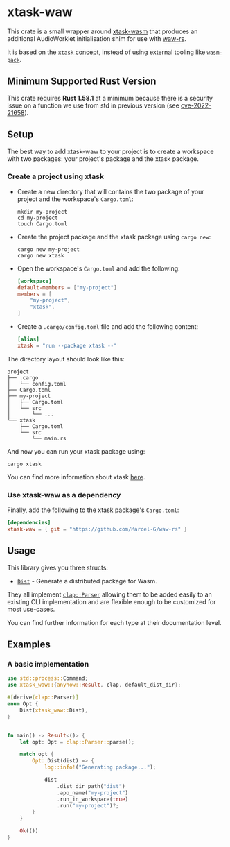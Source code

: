# xtask-waw

This crate is a small wrapper around [xtask-wasm](https://github.com/rustminded/xtask-wasm) that produces an additional AudioWorklet initialisation shim for use with [waw-rs](https://github.com/Marcel-G/waw-rs).

It is based on the [`xtask` concept](https://github.com/matklad/cargo-xtask/), instead of using
external tooling like [`wasm-pack`](https://github.com/rustwasm/wasm-pack).

## Minimum Supported Rust Version

This crate requires **Rust 1.58.1** at a minimum because there is a security
issue on a function we use from std in previous version
(see [cve-2022-21658](https://groups.google.com/g/rustlang-security-announcements/c/R1fZFDhnJVQ)).

## Setup

The best way to add xtask-waw to your project is to create a workspace
with two packages: your project's package and the xtask package.

### Create a project using xtask

* Create a new directory that will contains the two package of your project
  and the workspace's `Cargo.toml`:

  ```console
  mkdir my-project
  cd my-project
  touch Cargo.toml
  ```

* Create the project package and the xtask package using `cargo new`:

  ```console
  cargo new my-project
  cargo new xtask
  ```

* Open the workspace's `Cargo.toml` and add the following:

  ```toml
  [workspace]
  default-members = ["my-project"]
  members = [
      "my-project",
      "xtask",
  ]
  ```

* Create a `.cargo/config.toml` file and add the following content:

  ```toml
  [alias]
  xtask = "run --package xtask --"
  ```

The directory layout should look like this:

```console
project
├── .cargo
│   └── config.toml
├── Cargo.toml
├── my-project
│   ├── Cargo.toml
│   └── src
│       └── ...
└── xtask
    ├── Cargo.toml
    └── src
        └── main.rs
```

And now you can run your xtask package using:

```console
cargo xtask
```

You can find more information about xtask
[here](https://github.com/matklad/cargo-xtask/).

### Use xtask-waw as a dependency

Finally, add the following to the xtask package's `Cargo.toml`:

```toml
[dependencies]
xtask-waw = { git = "https://github.com/Marcel-G/waw-rs" }
```

## Usage

This library gives you three structs:

* [`Dist`](https://docs.rs/xtask-wasm/latest/xtask_waw/dist/struct.Dist.html) - Generate a distributed package for Wasm.

They all implement [`clap::Parser`](https://docs.rs/clap/latest/clap/trait.Parser.html)
allowing them to be added easily to an existing CLI implementation and are
flexible enough to be customized for most use-cases.

You can find further information for each type at their documentation level.

## Examples

### A basic implementation

```rust
use std::process::Command;
use xtask_waw::{anyhow::Result, clap, default_dist_dir};

#[derive(clap::Parser)]
enum Opt {
    Dist(xtask_waw::Dist),
}


fn main() -> Result<()> {
    let opt: Opt = clap::Parser::parse();

    match opt {
        Opt::Dist(dist) => {
            log::info!("Generating package...");

            dist
                .dist_dir_path("dist")
                .app_name("my-project")
                .run_in_workspace(true)
                .run("my-project")?;
        }
    }

    Ok(())
}
```